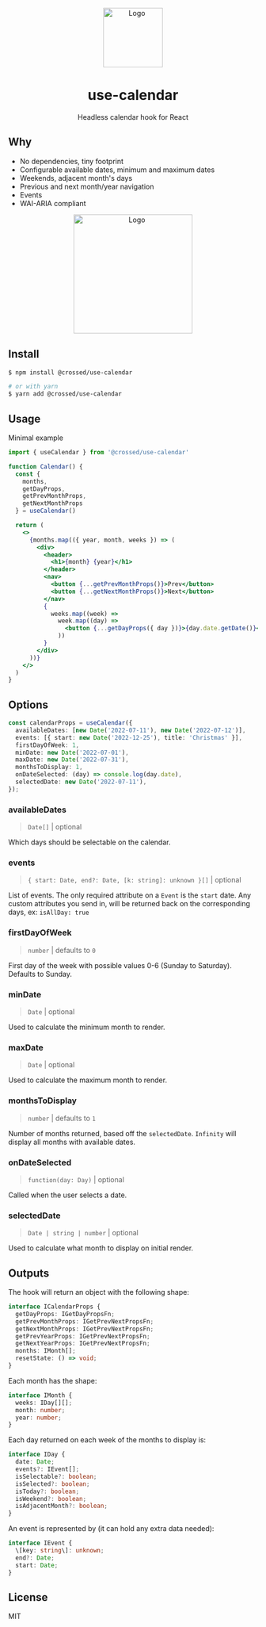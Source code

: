 <br />
<div align="center">
  <img src="docs/logo.png" alt="Logo" width="120" height="120">
  <h1 align="center">use-calendar</h3>
  <p align="center">Headless calendar hook for React</p>
</div>

## Why

* No dependencies, tiny footprint
* Configurable available dates, minimum and maximum dates
* Weekends, adjacent month's days
* Previous and next month/year navigation
* Events
* WAI-ARIA compliant

<div align="center">
  <img src="docs/screenshot.png" alt="Logo" width="240">
</div>

## Install

```bash
$ npm install @crossed/use-calendar

# or with yarn
$ yarn add @crossed/use-calendar
```

## Usage

Minimal example

```jsx
import { useCalendar } from '@crossed/use-calendar'

function Calendar() {
  const {
    months,
    getDayProps,
    getPrevMonthProps,
    getNextMonthProps
  } = useCalendar()

  return (
    <>
      {months.map(({ year, month, weeks }) => (
        <div>
          <header>
            <h1>{month} {year}</h1>
          </header>
          <nav>
            <button {...getPrevMonthProps()}>Prev</button>
            <button {...getNextMonthProps()}>Next</button>
          </nav>
          {
            weeks.map((week) =>
              week.map((day) =>
                <button {...getDayProps({ day })}>{day.date.getDate()}</button>
              ))
          }
        </div>
      ))}
    </>
  )
}
```

## Options

```typescript
const calendarProps = useCalendar({
  availableDates: [new Date('2022-07-11'), new Date('2022-07-12')],
  events: [{ start: new Date('2022-12-25'), title: 'Christmas' }],
  firstDayOfWeek: 1,
  minDate: new Date('2022-07-01'),
  maxDate: new Date('2022-07-31'),
  monthsToDisplay: 1,
  onDateSelected: (day) => console.log(day.date),
  selectedDate: new Date('2022-07-11'),
});
```

### availableDates

> `Date[]` | optional

Which days should be selectable on the calendar.

### events

> `{ start: Date, end?: Date, [k: string]: unknown }[]` | optional

List of events. The only required attribute on a `Event` is the `start` date. Any custom attributes you send in, will be returned back on the corresponding days, ex: `isAllDay: true`

### firstDayOfWeek

> `number` | defaults to `0`

First day of the week with possible values 0-6 (Sunday to Saturday). Defaults to
Sunday.

### minDate

> `Date` | optional

Used to calculate the minimum month to render.

### maxDate

> `Date` | optional

Used to calculate the maximum month to render.

### monthsToDisplay

> `number` | defaults to `1`

Number of months returned, based off the `selectedDate`. `Infinity` will display all months with available dates.


### onDateSelected

> `function(day: Day)` | optional

Called when the user selects a date.

### selectedDate

> `Date | string | number` | optional

Used to calculate what month to display on initial render.


## Outputs

The hook will return an object with the following shape:

```typescript
interface ICalendarProps {
  getDayProps: IGetDayPropsFn;
  getPrevMonthProps: IGetPrevNextPropsFn;
  getNextMonthProps: IGetPrevNextPropsFn;
  getPrevYearProps: IGetPrevNextPropsFn;
  getNextYearProps: IGetPrevNextPropsFn;
  months: IMonth[];
  resetState: () => void;
}
```

Each month has the shape:

```typescript
interface IMonth {
  weeks: IDay[][];
  month: number;
  year: number;
}
```

Each day returned on each week of the months to display is:

```typescript
interface IDay {
  date: Date;
  events?: IEvent[];
  isSelectable?: boolean;
  isSelected?: boolean;
  isToday?: boolean;
  isWeekend?: boolean;
  isAdjacentMonth?: boolean;
}
```

An event is represented by (it can hold any extra data needed):

```typescript
interface IEvent {
  \[key: string\]: unknown;
  end?: Date;
  start: Date;
}
```

## License

MIT
